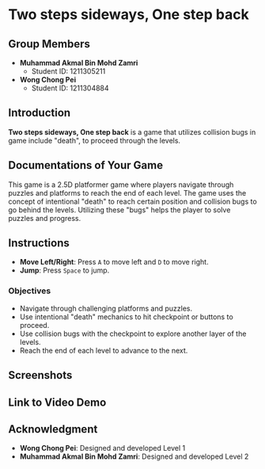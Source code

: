 # Two steps sideways, One step back

## Group Members
- **Muhammad Akmal Bin Mohd Zamri**
  - Student ID: 1211305211
- **Wong Chong Pei**
  - Student ID: 1211304884

## Introduction
**Two steps sideways, One step back** is a game that utilizes collision bugs in game include "death", to proceed through the levels.

## Documentations of Your Game
This game is a 2.5D platformer game where players navigate through puzzles and platforms to reach the end of each level. The game uses the concept of intentional "death" to reach certain position and collision bugs to go behind the levels. Utilizing these "bugs" helps the player to solve puzzles and progress.

## Instructions
- **Move Left/Right**: Press `A` to move left and `D` to move right.
- **Jump**: Press `Space` to jump.

### Objectives
- Navigate through challenging platforms and puzzles.
- Use intentional "death" mechanics to hit checkpoint or buttons to proceed.
- Use collision bugs with the checkpoint to explore another layer of the levels.
- Reach the end of each level to advance to the next.

## Screenshots

## Link to Video Demo

## Acknowledgment
- **Wong Chong Pei**: Designed and developed Level 1
- **Muhammad Akmal Bin Mohd Zamri**: Designed and developed Level 2

